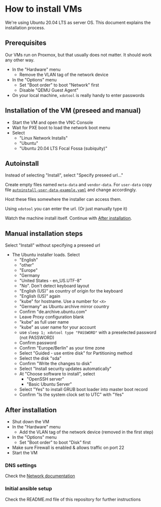 # How to install VMs

We're using Ubuntu 20.04 LTS as server OS. This document explains the installation process.

## Prerequisites

Our VMs run on Proxmox, but that usually does not matter. It should work any other way.

- In the "Hardware" menu
    - Remove the VLAN tag of the network device
- In the "Options" menu
    - Set "Boot order" to boot "Network" first
    - Disable "QEMU Guest Agent"
- On your local machine, `xdotool` is really handy to enter passwords


## Installation of the VM (preseed and manual)

- Start the VM and open the VNC Console
- Wait for PXE boot to load the network boot menu
- Select
    - "Linux Network Installs"
    - "Ubuntu"
    - "Ubuntu 20.04 LTS Focal Fossa (subiquity)"

## Autoinstall

Instead of selecting "Install", select "Specify preseed url..."

Create empty files named `meta-data` and `vendor-data`. For `user-data` copy file [`autoinstall-user-data-example.yaml`](./autoinstall-user-data-example.yaml) and change accordingly.

Host these files somewhere the installer can access them.

Using `xdotool` you can enter the url. (Or just manually type it)

Watch the machine install itself. Continue with [After installation](#after-installation).

## Manual installation steps

Select "Install" without specifying a preseed url

- The Ubuntu installer loads. Select
    - "English"
    - "other"
    - "Europe"
    - "Germany
    - "United States - en_US.UTF-8"
    - "No". Don't detect keyboard layout
    - "English (US)" as country of origin for the keyboard
    - "English (US)" again
    - "kube<X>" for hostname. Use a number for `<X>`
    - "Germany" as Ubuntu archive mirror country
    - Confirm "de.archive.ubuntu.com"
    - Leave Proxy configuration blank
    - "kube" as full user name
    - "kube" as user name for your account
    - use `sleep 1; xdotool type "PASSWORD"` with a preselected password (not PASSWORD)
    - Confirm password
    - Confirm "Europe/Berlin" as your time zone
    - Select "Guided - use entire disk" for Partitioning method
    - Select the disk "sda"
    - Confirm "Write the changes to disk"
    - Select "Install security updates automatically"
    - At "Choose software to install", select
        - "OpenSSH server"
        - "Basic Ubuntu Server"
    - Select "Yes" to install GRUB boot loader into master boot record
    - Confirm "Is the system clock set to UTC" with "Yes"

## After installation

- Shut down the VM
- In the "Hardware" menu
    - Add the VLAN tag of the network device (removed in the first step)
- In the "Options" menu
    - Set "Boot order" to boot "Disk" first
- Make sure Firewall is enabled & allows traffic on port 22
- Start the VM

### DNS settings

Check the [Network documentation](Network.md)

### Initial ansible setup

Check the README.md file of this repository for further instructions
